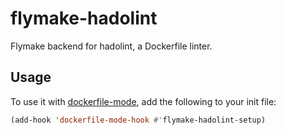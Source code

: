 # flymake-hadolint

Flymake backend for hadolint, a Dockerfile linter.

## Usage

To use it with [dockerfile-mode](https://github.com/spotify/dockerfile-mode), add the following to your init file:

```lisp
(add-hook 'dockerfile-mode-hook #'flymake-hadolint-setup)
```
